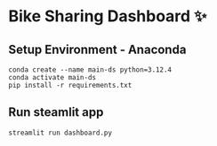 # Bike Sharing Dashboard ✨

## Setup Environment - Anaconda
```
conda create --name main-ds python=3.12.4
conda activate main-ds
pip install -r requirements.txt
```

## Run steamlit app
```
streamlit run dashboard.py
```
